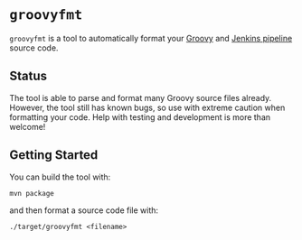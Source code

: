 # `groovyfmt`

`groovyfmt` is a tool to automatically format your [Groovy](http://groovy-lang.org/) and [Jenkins pipeline](https://jenkins.io/doc/book/pipeline/) source code.

## Status

The tool is able to parse and format many Groovy source files already.
However, the tool still has known bugs, so use with extreme caution when formatting your code.
Help with testing and development is more than welcome!

## Getting Started

You can build the tool with:

```
mvn package
```

and then format a source code file with:

```
./target/groovyfmt <filename>
```
